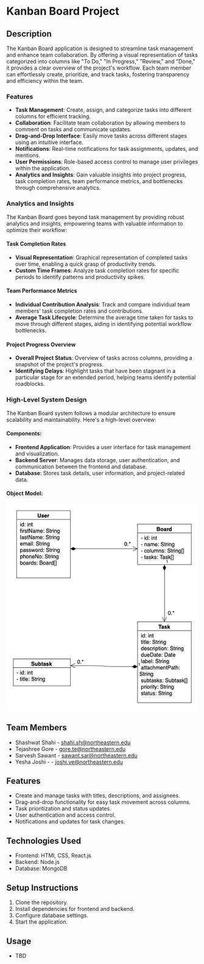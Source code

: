 <!-- [![Review Assignment Due Date](https://classroom.github.com/assets/deadline-readme-button-24ddc0f5d75046c5622901739e7c5dd533143b0c8e959d652212380cedb1ea36.svg)](https://classroom.github.com/a/OuSBNpwM) -->
# Kanban Board Project

## Description
The Kanban Board application is designed to streamline task management and enhance team collaboration. By offering a visual representation of tasks categorized into columns like "To Do," "In Progress," "Review," and "Done," it provides a clear overview of the project's workflow. Each team member can effortlessly create, prioritize, and track tasks, fostering transparency and efficiency within the team.

### Features
- **Task Management**: Create, assign, and categorize tasks into different columns for efficient tracking.
- **Collaboration**: Facilitate team collaboration by allowing members to comment on tasks and communicate updates.
- **Drag-and-Drop Interface**: Easily move tasks across different stages using an intuitive interface.
- **Notifications**: Real-time notifications for task assignments, updates, and mentions.
- **User Permissions**: Role-based access control to manage user privileges within the application.
- **Analytics and Insights**: Gain valuable insights into project progress, task completion rates, team performance metrics, and bottlenecks through comprehensive analytics.

### Analytics and Insights
The Kanban Board goes beyond task management by providing robust analytics and insights, empowering teams with valuable information to optimize their workflow:

#### Task Completion Rates
- **Visual Representation**: Graphical representation of completed tasks over time, enabling a quick grasp of productivity trends.
- **Custom Time Frames**: Analyze task completion rates for specific periods to identify patterns and productivity spikes.

#### Team Performance Metrics
- **Individual Contribution Analysis**: Track and compare individual team members' task completion rates and contributions.
- **Average Task Lifecycle**: Determine the average time taken for tasks to move through different stages, aiding in identifying potential workflow bottlenecks.

#### Project Progress Overview
- **Overall Project Status**: Overview of tasks across columns, providing a snapshot of the project's progress.
- **Identifying Delays**: Highlight tasks that have been stagnant in a particular stage for an extended period, helping teams identify potential roadblocks.

### High-Level System Design
The Kanban Board system follows a modular architecture to ensure scalability and maintainability. Here's a high-level overview:

#### Components:
- **Frontend Application**: Provides a user interface for task management and visualization.
- **Backend Server**: Manages data storage, user authentication, and communication between the frontend and database.
- **Database**: Stores task details, user information, and project-related data.

#### Object Model:
<!--Image insert-->
![Class Diagram](docs/class_diagram.png)


## Team Members
- Shashwat Shahi - shahi.sh@northeastern.edu
- Tejashree Gore - gore.te@northeastern.edu
- Sarvesh Sawant - sawant.sar@northeastern.edu
- Yesha Joshi - - joshi.ye@northeastern.edu

## Features
- Create and manage tasks with titles, descriptions, and assignees.
- Drag-and-drop functionality for easy task movement across columns.
- Task prioritization and status updates.
- User authentication and access control.
- Notifications and updates for task changes.

## Technologies Used
- Frontend: HTMl, CSS, React.js
- Backend: Node.js
- Database: MongoDB
<!-- - Authentication: [Specify Authentication Method]
- Hosting: [Specify Hosting Platform] -->

## Setup Instructions
1. Clone the repository.
2. Install dependencies for frontend and backend.
3. Configure database settings.
4. Start the application.

## Usage
- TBD

<!-- ## Contribution Guidelines
- Fork the repository.
- Create a new branch for feature/bug-fix.
- Make changes and test thoroughly.
- Submit a pull request with a descriptive title and details. -->

<!-- ## Acknowledgements
- Mention any external resources, tutorials, or libraries used. -->

<!-- ## License
[Specify the project's license information.] -->

